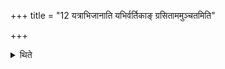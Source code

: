 +++
title = "12 यत्राभिजानाति यभिर्वर्तिकाङ् ग्रसिताममुञ्चतमिति"

+++

<details><summary>थिते</summary>

यत्राभिजानाति यभिर्वर्तिकां ग्रसिताममुञ्चतमिति तदध्वर्युर्महावीरमभिमन्त्रयते दश प्राचीर्दश भासि दक्षिणेत्यनुवाकेन १२
</details>
